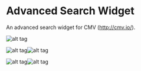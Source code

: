 # Advanced Search Widget
An advanced search widget for CMV (http://cmv.io/).

![alt tag](https://github.com/vojvod/CMV_AdvancedSearch_Widget/blob/master/img1.png)

![alt tag](https://github.com/vojvod/CMV_AdvancedSearch_Widget/blob/master/img2.png)![alt tag](https://github.com/vojvod/CMV_AdvancedSearch_Widget/blob/master/img3.png)

![alt tag](https://github.com/vojvod/CMV_AdvancedSearch_Widget/blob/master/img4.png)![alt tag](https://github.com/vojvod/CMV_AdvancedSearch_Widget/blob/master/img5.png)

